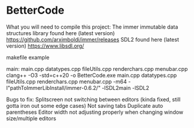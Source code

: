# BetterCode

What you will need to compile this project:
The immer immutable data structures library found here (latest version) https://github.com/arximboldi/immer/releases
SDL2 found here (latest version) https://www.libsdl.org/

makefile example

main: main.cpp datatypes.cpp fileUtils.cpp renderchars.cpp menubar.cpp
	clang++ -O3 -std=c++20 -o BetterCode.exe main.cpp datatypes.cpp fileUtils.cpp renderchars.cpp menubar.cpp -m64 -I"pathToImmerLibInstall/immer-0.6.2/" -lSDL2main -lSDL2

Bugs to fix:
Splitscreen not switching between editors (kinda fixed, still gotta iron out some edge cases)
Not saving tabs
Duplicate auto parentheses
Editor width not adjusting properly when changing window size/multiple editors
